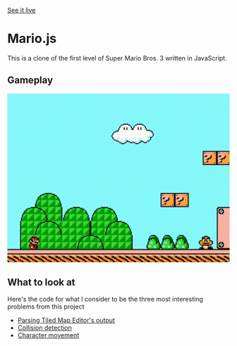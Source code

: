 [See it live](https://jeremiahkellick.github.io/mario.js/)

# Mario.js

This is a clone of the first level of Super Mario Bros. 3 written in JavaScript.

## Gameplay

![Gameplay](readme-gifs/gameplay.gif)

## What to look at

Here's the code for what I consider to be the three most interesting problems
from this project

- [Parsing Tiled Map Editor's output](src/game-objects/loadTilemap.js)
- [Collision detection](src/components/Collider.js)
- [Character movement](src/components/Movement.js)
